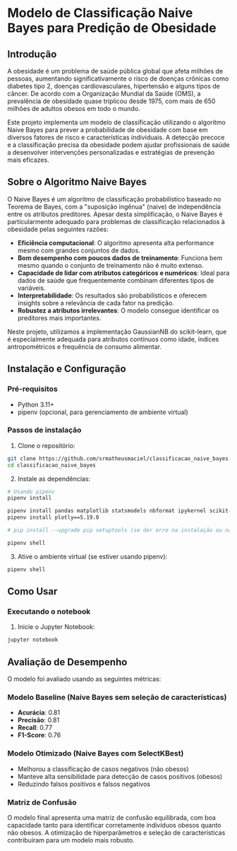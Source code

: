 # Modelo de Classificação Naive Bayes para Predição de Obesidade

## Introdução

A obesidade é um problema de saúde pública global que afeta milhões de pessoas, aumentando significativamente o risco de doenças crônicas como diabetes tipo 2, doenças cardiovasculares, hipertensão e alguns tipos de câncer. De acordo com a Organização Mundial da Saúde (OMS), a prevalência de obesidade quase triplicou desde 1975, com mais de 650 milhões de adultos obesos em todo o mundo.

Este projeto implementa um modelo de classificação utilizando o algoritmo Naive Bayes para prever a probabilidade de obesidade com base em diversos fatores de risco e características individuais. A detecção precoce e a classificação precisa da obesidade podem ajudar profissionais de saúde a desenvolver intervenções personalizadas e estratégias de prevenção mais eficazes.

## Sobre o Algoritmo Naive Bayes

O Naive Bayes é um algoritmo de classificação probabilístico baseado no Teorema de Bayes, com a "suposição ingênua" (naive) de independência entre os atributos preditores. Apesar desta simplificação, o Naive Bayes é particularmente adequado para problemas de classificação relacionados à obesidade pelas seguintes razões:

- **Eficiência computacional**: O algoritmo apresenta alta performance mesmo com grandes conjuntos de dados.
- **Bom desempenho com poucos dados de treinamento**: Funciona bem mesmo quando o conjunto de treinamento não é muito extenso.
- **Capacidade de lidar com atributos categóricos e numéricos**: Ideal para dados de saúde que frequentemente combinam diferentes tipos de variáveis.
- **Interpretabilidade**: Os resultados são probabilísticos e oferecem insights sobre a relevância de cada fator na predição.
- **Robustez a atributos irrelevantes**: O modelo consegue identificar os preditores mais importantes.

Neste projeto, utilizamos a implementação GaussianNB do scikit-learn, que é especialmente adequada para atributos contínuos como idade, índices antropométricos e frequência de consumo alimentar.

## Instalação e Configuração

### Pré-requisitos

- Python 3.11+
- pipenv (opcional, para gerenciamento de ambiente virtual)

### Passos de instalação

1. Clone o repositório:
```bash
git clone https://github.com/srmatheusmaciel/classificacao_naive_bayes.git
cd classificacao_naive_bayes
```

2. Instale as dependências:
```bash
# Usando pipenv
pipenv install

pipenv install pandas matplotlib statsmodels nbformat ipykernel scikit-learn ipywidgets sweetviz flask pydantic Flask-PyDantic pyarrow
pipenv install plotly==5.19.0

# pip install --upgrade pip setuptools (se der erro na instalação ou na importação)

pipenv shell

```

3. Ative o ambiente virtual (se estiver usando pipenv):
```bash
pipenv shell
```

## Como Usar

### Executando o notebook

1. Inicie o Jupyter Notebook:
```bash
jupyter notebook
```


## Avaliação de Desempenho

O modelo foi avaliado usando as seguintes métricas:

### Modelo Baseline (Naive Bayes sem seleção de características)
- **Acurácia**: 0.81
- **Precisão**: 0.81
- **Recall**: 0.77
- **F1-Score**: 0.76

### Modelo Otimizado (Naive Bayes com SelectKBest)
- Melhorou a classificação de casos negativos (não obesos)
- Manteve alta sensibilidade para detecção de casos positivos (obesos)
- Reduzindo falsos positivos e falsos negativos

### Matriz de Confusão
O modelo final apresenta uma matriz de confusão equilibrada, com boa capacidade tanto para identificar corretamente indivíduos obesos quanto não obesos. A otimização de hiperparâmetros e seleção de características contribuíram para um modelo mais robusto.
